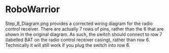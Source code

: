 # RoboWarrior

Step_8_Diagram.png provides a corrected wiring diagram for the radio control receiver. There are actually 7 rows of pins, rather than the 6 that are shown in the original diagram. As such, the switch should connect to row 7 (labelled BAT on the radio control receiver casing), rather than row 6. Technically it will still work if you plug the switch into row 6.
